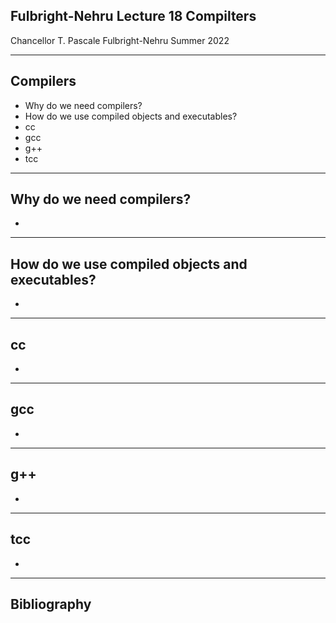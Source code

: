 ## Fulbright-Nehru Lecture 18 Compilters

Chancellor T. Pascale
Fulbright-Nehru
Summer 2022

-------------------------------
## Compilers

- Why do we need compilers?
- How do we use compiled objects and executables?
- cc
- gcc
- g++
- tcc

-------------------------------
## Why do we need compilers?

-

-------------------------------
## How do we use compiled objects and executables?

-

-------------------------------
## cc

-

-------------------------------
## gcc

-

-------------------------------
## g++

-

-------------------------------
## tcc

-

-------------------------------
## Bibliography
